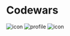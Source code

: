 # Codewars
![icon](https://user-images.githubusercontent.com/69979277/167987451-905b73d1-8bc7-4b39-99bd-4dbf1d6f1867.png)
![profile](https://user-images.githubusercontent.com/69979277/167987463-73b112c7-2428-488d-97bb-51343ef081fc.png)
![icon](https://user-images.githubusercontent.com/69979277/167987466-4d68a613-45df-40ad-992e-93dac61ca750.png)
